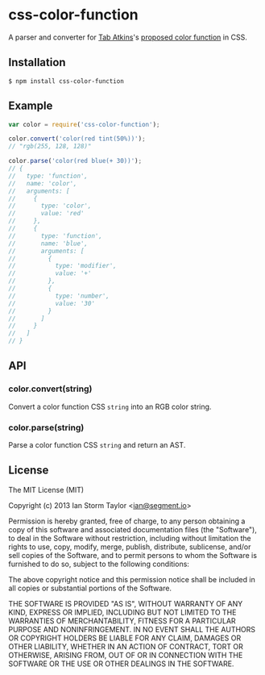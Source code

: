 # css-color-function
  
  A parser and converter for [Tab Atkins](https://github.com/tabatkins)'s [proposed color function](http://rawgithub.com/tabatkins/specs/master/css-color/Overview.html#modifying-colors) in CSS.

## Installation

    $ npm install css-color-function

## Example

```js
var color = require('css-color-function');

color.convert('color(red tint(50%))');
// "rgb(255, 128, 128)"

color.parse('color(red blue(+ 30))');
// {
//   type: 'function',
//   name: 'color',
//   arguments: [
//     {
//       type: 'color',
//       value: 'red'
//     },
//     {
//       type: 'function',
//       name: 'blue',
//       arguments: [
//         {
//           type: 'modifier',
//           value: '+'
//         },
//         {
//           type: 'number',
//           value: '30'
//         }
//       ]
//     }
//   ]
// }
```

## API

### color.convert(string)

  Convert a color function CSS `string` into an RGB color string.

### color.parse(string)

  Parse a color function CSS `string` and return an AST.

## License

  The MIT License (MIT)

  Copyright (c) 2013 Ian Storm Taylor &lt;ian@segment.io&gt;

  Permission is hereby granted, free of charge, to any person obtaining a copy of this software and associated documentation files (the "Software"), to deal in the Software without restriction, including without limitation the rights to use, copy, modify, merge, publish, distribute, sublicense, and/or sell copies of the Software, and to permit persons to whom the Software is furnished to do so, subject to the following conditions:

  The above copyright notice and this permission notice shall be included in all copies or substantial portions of the Software.

  THE SOFTWARE IS PROVIDED "AS IS", WITHOUT WARRANTY OF ANY KIND, EXPRESS OR IMPLIED, INCLUDING BUT NOT LIMITED TO THE WARRANTIES OF MERCHANTABILITY, FITNESS FOR A PARTICULAR PURPOSE AND NONINFRINGEMENT. IN NO EVENT SHALL THE AUTHORS OR COPYRIGHT HOLDERS BE LIABLE FOR ANY CLAIM, DAMAGES OR OTHER LIABILITY, WHETHER IN AN ACTION OF CONTRACT, TORT OR OTHERWISE, ARISING FROM, OUT OF OR IN CONNECTION WITH THE SOFTWARE OR THE USE OR OTHER DEALINGS IN THE SOFTWARE.
